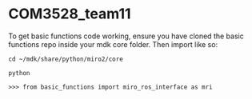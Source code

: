 # COM3528_team11

To get basic functions code working, ensure you have cloned the basic functions repo inside your mdk core folder. Then import like so: 
```
cd ~/mdk/share/python/miro2/core

python

>>> from basic_functions import miro_ros_interface as mri

```

